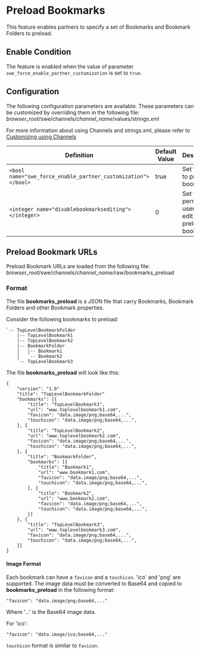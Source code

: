 # Preload Bookmarks
This feature enables partners to specify a set of Bookmarks and Bookmark Folders to preload.

## Enable Condition
The feature is enabled when the value of parameter `swe_force_enable_partner_customization` is set to `true`.

## Configuration
The following configuration parameters are available. These parameters can be customized by overriding them in the following file:
*browser_root*/swe/channels/*channel_name*/values/strings.xml

For more information about using Channels and strings.xml, please refer to [Customizing using Channels](channels.md)

| Definition | Default Value | Description |
|---|---|---|
| `<bool name="swe_force_enable_partner_customization"></bool>` | true | Set to `true` to preload bookmarks |
| `<integer name="disablebookmarksediting"></integer>` | 0 | Set to `1` to permit users to edit preloaded bookmarks |

## Preload Bookmark URLs
Preload Bookmark URLs are loaded from the following file:
*browser_root*/swe/channels/*channel_name*/raw/bookmarks_preload

### Format
The file **bookmarks_preload** is a JSON file that carry Bookmarks, Bookmark Folders and other Bookmark properties.

Consider the following bookmarks to preload:

    `-- TopLevelBookmarkFolder
        |-- TopLevelBookmark1
        |-- TopLevelBookmark2
        |-- BookmarkFolder
        |   |-- Bookmark1
        |   `-- Bookmark2
        `-- TopLevelBookmark3

The file **bookmarks_preload** will look like this:

    {
        "version": "1.0"
        "title": "TopLevelBookmarkFolder"
        "bookmarks": [{
            "title": "TopLevelBookmark1",
            "url": "www.toplevelbookmark1.com",
            "favicon": "data.image/png;base64,...",
            "touchicon": "data.image/png;base64,...",
        }, {
            "title": "TopLevelBookmark2",
            "url": "www.toplevelbookmark2.com",
            "favicon": "data.image/png;base64,...",
            "touchicon": "data.image/png;base64,...",
        }, {
            "title": "BookmarkFolder",
            "bookmarks": [{
                "title": "Bookmark1",
                "url": "www.bookmark1.com",
                "favicon": "data.image/png;base64,...",
                "touchicon": "data.image/png;base64,...",
            }, {
                "title": "Bookmark2",
                "url": "www.bookmark2.com",
                "favicon": "data.image/png;base64,...",
                "touchicon": "data.image/png;base64,...",
            }]
        }, {
            "title": "TopLevelBookmark3",
            "url": "www.toplevelbookmark3.com",
            "favicon": "data.image/png;base64,...",
            "touchicon": "data.image/png;base64,...",
        }]
    }

#### Image Format
Each bookmark can have a `favicon` and a `touchicon`. 'ico' and 'png' are supported. The image data must be converted to Base64 and copied to **bookmarks_preload** in the following format:

    "favicon": "data.image/png;base64,..."

Where '...' is the Base64 image data.

For 'ico':

    "favicon": "data.image/ico;base64,..."

`touchicon` format is similar to `favicon`.
